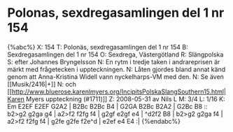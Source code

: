 # Polonas, sexdregasamlingen del 1 nr 154

{%abc%}
X: 154
T: Polonäs, sexdregasamlingen del 1 nr 154
B: Sexdregasamlingen del 1 nr 154
O: Sexdrega, Västergötland
R: Slängpolska
S: efter Johannes Bryngelsson
N: En rytm i tredje taken i andrareprisen är märkt med frågetecken i uppteckningen.
N: Låten gjordes bland annat känd genom att Anna-Kristina Widell vann nyckelharps-VM med den.
N: Se även [[Musik/2416|+]]
N: och [[http://www.bluerose.karenlmyers.org/IncipitsPolskaSlangSouthern15.html|Karen Myers uppteckning (#1711)]]
Z: 2008-05-31 av Nils L
M: 3/4
L: 1/16
K: Em
E2EF E2EF G2A2 | B2Bc B2Bc B4 | G2GA B2Bc B2A2 | G2Bc B8 ::
b2>g2 g2ga g4 | a2>f2 f2fg f4 | g2gf e2gf e4 | ^d2f2 B8 |
b2>g2 g2ga f4 | a2>f2 f2fg f4 | g2fe g2fe f2e^d | e2ef e4 E4 :|
{%endabc%}

